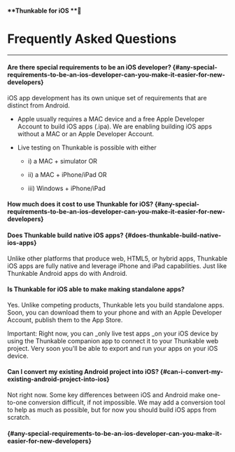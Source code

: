 #### **Thunkable for iOS **

# Frequently Asked Questions

---

#### **Are there special requirements to be an iOS developer?** {#any-special-requirements-to-be-an-ios-developer-can-you-make-it-easier-for-new-developers}

iOS app development has its own unique set of requirements that are distinct from Android. 

* Apple usually requires a MAC device and a free Apple Developer Account to build iOS apps \(.ipa\). We are enabling building iOS apps without a MAC or an Apple Developer Account.

* Live testing on Thunkable is possible with either

  * i\) a MAC + simulator OR

  * ii\) a MAC + iPhone/iPad OR

  * iii\) Windows + iPhone/iPad

#### How much does it cost to use Thunkable for iOS? {#any-special-requirements-to-be-an-ios-developer-can-you-make-it-easier-for-new-developers}

#### **Does Thunkable build native iOS apps?** {#does-thunkable-build-native-ios-apps}

Unlike other platforms that produce web, HTML5, or hybrid apps, Thunkable iOS apps are fully native and leverage iPhone and iPad capabilities. Just like Thunkable Android apps do with Android.

#### **Is Thunkable for iOS able to make making standalone apps?**

Yes. Unlike competing products, Thunkable lets you build standalone apps. Soon, you can download them to your phone and with an Apple Developer Account, publish them to the App Store.

Important: Right now, you can _only live test apps _on your iOS device by using the Thunkable companion app to connect it to your Thunkable web project. Very soon you'll be able to export and run your apps on your iOS device.

#### **Can I convert my existing Android project into iOS?** {#can-i-convert-my-existing-android-project-into-ios}

Not right now. Some key differences between iOS and Android make one-to-one conversion difficult, if not impossible. We may add a conversion tool to help as much as possible, but for now you should build iOS apps from scratch.

####  {#any-special-requirements-to-be-an-ios-developer-can-you-make-it-easier-for-new-developers}



